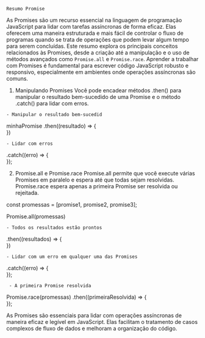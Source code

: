     Resumo Promise
As Promises são um recurso essencial na linguagem de programação JavaScript para lidar com tarefas assíncronas de forma eficaz. Elas oferecem uma maneira estruturada e mais fácil de controlar o fluxo de programas quando se trata de operações que podem levar algum tempo para serem concluídas. Este resumo explora os principais conceitos relacionados às Promises, desde a criação até a manipulação e o uso de métodos avançados como `Promise.all` e `Promise.race`. Aprender a trabalhar com Promises é fundamental para escrever código JavaScript robusto e responsivo, especialmente em ambientes onde operações assíncronas são comuns.


  1. Manipulando Promises
Você pode encadear métodos .then() para manipular o resultado bem-sucedido de uma Promise e o método .catch() para lidar com erros.


    - Manipular o resultado bem-sucedid

  minhaPromise
  .then((resultado) => {            
  })

    - Lidar com erros
    
  .catch((erro) => {                
  });
  
 2. Promise.all e Promise.race
Promise.all permite que você execute várias Promises em paralelo e espera até que todas sejam resolvidas. Promise.race espera apenas a primeira Promise ser resolvida ou rejeitada.


const promessas = [promise1, promise2, promise3];

Promise.all(promessas)

    - Todos os resultados estão prontos
  .then((resultados) => {          
  })

    - Lidar com um erro em qualquer uma das Promises
    
  .catch((erro) => {              
  });


     - A primeira Promise resolvida
   
Promise.race(promessas)
  .then((primeiraResolvida) => {       
  });

As Promises são essenciais para lidar com operações assíncronas de maneira eficaz e legível em JavaScript. Elas facilitam o tratamento de casos complexos de fluxo de dados e melhoram a organização do código.
